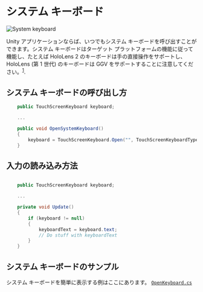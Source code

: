 # システム キーボード #

![System keyboard](../Documentation/Images/SystemKeyboard/MRTK_SystemKeyboard_Main.png)

Unity アプリケーションならば、いつでもシステム キーボードを呼び出すことができます。システム キーボードはターゲット プラットフォームの機能に従って機能し、たとえば HoloLens 2 のキーボードは手の直接操作をサポートし、HoloLens (第 1 世代) のキーボードは GGV をサポートすることに注意してください。<sup>[1](https://docs.microsoft.com/en-us/windows/mixed-reality/gaze)</sup>.

## システム キーボードの呼び出し方 ##

``` csharp
    public TouchScreenKeyboard keyboard;

    ...

    public void OpenSystemKeyboard()
    {
        keyboard = TouchScreenKeyboard.Open("", TouchScreenKeyboardType.Default, false, false, false, false);
    }
```

## 入力の読み込み方法 ##

``` csharp

    public TouchScreenKeyboard keyboard;

    ...

    private void Update()
    {
        if (keyboard != null)
        {
            keyboardText = keyboard.text;
            // Do stuff with keyboardText
        }
    }
```

## システム キーボードのサンプル ##
システム キーボードを簡単に表示する例はここにあります。 [`OpenKeyboard.cs`](https://github.com/Microsoft/MixedRealityToolkit-Unity/blob/mrtk_release/Assets/MixedRealityToolkit.Examples/Demos/HandTracking/Script/OpenKeyboard.cs)
